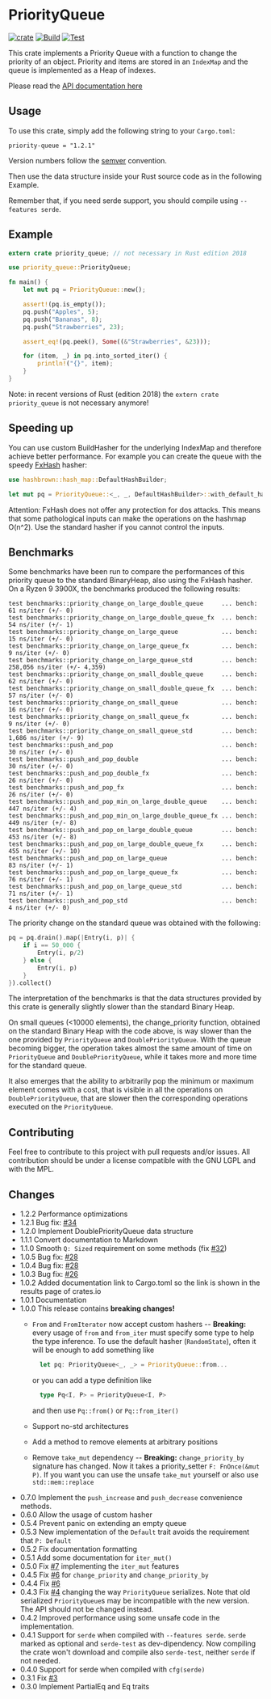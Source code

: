 # PriorityQueue
[![crate](https://img.shields.io/crates/v/priority-queue.svg)](https://crates.io/crates/priority-queue)
[![Build](https://github.com/garro95/priority-queue/actions/workflows/build.yml/badge.svg)](https://github.com/garro95/priority-queue/actions/workflows/build.yml)
[![Test](https://github.com/garro95/priority-queue/actions/workflows/test.yml/badge.svg)](https://github.com/garro95/priority-queue/actions/workflows/test.yml)
	   
This crate implements a Priority Queue with a function to change the priority of an object.
Priority and items are stored in an `IndexMap` and the queue is implemented as a Heap of indexes.


Please read the [API documentation here](https://docs.rs/priority-queue/)

## Usage

To use this crate, simply add the following string to your `Cargo.toml`:
```
priority-queue = "1.2.1"
```

Version numbers follow the [semver](https://semver.org/) convention.

Then use the data structure inside your Rust source code as in the following Example.

Remember that, if you need serde support, you should compile using `--features serde`.

## Example

```rust
extern crate priority_queue; // not necessary in Rust edition 2018

use priority_queue::PriorityQueue;

fn main() {
    let mut pq = PriorityQueue::new();

    assert!(pq.is_empty());
    pq.push("Apples", 5);
    pq.push("Bananas", 8);
    pq.push("Strawberries", 23);

    assert_eq!(pq.peek(), Some((&"Strawberries", &23)));

    for (item, _) in pq.into_sorted_iter() {
        println!("{}", item);
    }
}
```

Note: in recent versions of Rust (edition 2018) the `extern crate priority_queue` is not necessary anymore!

## Speeding up

You can use custom BuildHasher for the underlying IndexMap and therefore achieve better performance.
For example you can create the queue with the speedy [FxHash](https://github.com/Amanieu/hashbrown) hasher:

```rust
use hashbrown::hash_map::DefaultHashBuilder;

let mut pq = PriorityQueue::<_, _, DefaultHashBuilder>::with_default_hasher();
```

Attention: FxHash does not offer any protection for dos attacks. This means that some pathological inputs can make the operations on the hashmap O(n^2). Use the standard hasher if you cannot control the inputs.

## Benchmarks

Some benchmarks have been run to compare the performances of this priority queue to the standard BinaryHeap, also using the FxHash hasher.
On a Ryzen 9 3900X, the benchmarks produced the following results:
```
test benchmarks::priority_change_on_large_double_queue     ... bench:          61 ns/iter (+/- 0)
test benchmarks::priority_change_on_large_double_queue_fx  ... bench:          54 ns/iter (+/- 1)
test benchmarks::priority_change_on_large_queue            ... bench:          15 ns/iter (+/- 0)
test benchmarks::priority_change_on_large_queue_fx         ... bench:           9 ns/iter (+/- 0)
test benchmarks::priority_change_on_large_queue_std        ... bench:     258,056 ns/iter (+/- 4,359)
test benchmarks::priority_change_on_small_double_queue     ... bench:          62 ns/iter (+/- 0)
test benchmarks::priority_change_on_small_double_queue_fx  ... bench:          57 ns/iter (+/- 0)
test benchmarks::priority_change_on_small_queue            ... bench:          16 ns/iter (+/- 0)
test benchmarks::priority_change_on_small_queue_fx         ... bench:           9 ns/iter (+/- 0)
test benchmarks::priority_change_on_small_queue_std        ... bench:       1,686 ns/iter (+/- 9)
test benchmarks::push_and_pop                              ... bench:          30 ns/iter (+/- 0)
test benchmarks::push_and_pop_double                       ... bench:          30 ns/iter (+/- 0)
test benchmarks::push_and_pop_double_fx                    ... bench:          26 ns/iter (+/- 0)
test benchmarks::push_and_pop_fx                           ... bench:          26 ns/iter (+/- 0)
test benchmarks::push_and_pop_min_on_large_double_queue    ... bench:         447 ns/iter (+/- 4)
test benchmarks::push_and_pop_min_on_large_double_queue_fx ... bench:         449 ns/iter (+/- 8)
test benchmarks::push_and_pop_on_large_double_queue        ... bench:         453 ns/iter (+/- 8)
test benchmarks::push_and_pop_on_large_double_queue_fx     ... bench:         455 ns/iter (+/- 10)
test benchmarks::push_and_pop_on_large_queue               ... bench:          83 ns/iter (+/- 1)
test benchmarks::push_and_pop_on_large_queue_fx            ... bench:          76 ns/iter (+/- 1)
test benchmarks::push_and_pop_on_large_queue_std           ... bench:          71 ns/iter (+/- 1)
test benchmarks::push_and_pop_std                          ... bench:           4 ns/iter (+/- 0)
```

The priority change on the standard queue was obtained with the following:

```rust
pq = pq.drain().map(|Entry(i, p)| {
    if i == 50_000 {
        Entry(i, p/2)
    } else {
        Entry(i, p)
    }
}).collect()
```

The interpretation of the benchmarks is that the data structures provided by this crate is generally slightly slower than the standard Binary Heap.

On small queues (<10000 elements), the change_priority function, obtained on the standard Binary Heap with the code above, is way slower than the one provided by `PriorityQueue` and `DoublePriorityQueue`.
With the queue becoming bigger, the operation takes almost the same amount of time on `PriorityQueue` and `DoublePriorityQueue`, while it takes more and more time for the standard queue.

It also emerges that the ability to arbitrarily pop the minimum or maximum element comes with a cost, that is visible in all the operations on `DoublePriorityQueue`, that are slower then the corresponding operations executed on the `PriorityQueue`.

## Contributing

Feel free to contribute to this project with pull requests and/or issues. All contribution should be under a license compatible with the GNU LGPL and with the MPL.

## Changes

* 1.2.2 Performance optimizations
* 1.2.1 Bug fix: [#34](https://github.com/garro95/priority-queue/issues/34)
* 1.2.0 Implement DoublePriorityQueue data structure
* 1.1.1 Convert documentation to Markdown
* 1.1.0 Smooth `Q: Sized` requirement on some methods (fix [#32](https://github.com/garro95/priority-queue/issues/32>))
* 1.0.5 Bug fix: [#28](https://github.com/garro95/priority-queue/issues/28)
* 1.0.4 Bug fix: [#28](https://github.com/garro95/priority-queue/issues/28)
* 1.0.3 Bug fix: [#26](https://github.com/garro95/priority-queue/issues/26)
* 1.0.2 Added documentation link to Cargo.toml so the link is shown in the results page of crates.io
* 1.0.1 Documentation
* 1.0.0 This release contains **breaking changes!**
    * `From` and `FromIterator` now accept custom hashers -- **Breaking:**
      every usage of `from` and `from_iter` must specify some type to help the type inference. To use the default hasher (`RandomState`), often it will be enough to add something like

      ```rust
		let pq: PriorityQueue<_, _> = PriorityQueue::from...
	  ```

      or you can add a type definition like

      ```rust
		type Pq<I, P> = PriorityQueue<I, P>
	  ```

      and then use `Pq::from()` or `Pq::from_iter()`
    * Support no-std architectures
    * Add a method to remove elements at arbitrary positions
    * Remove `take_mut` dependency -- **Breaking:**
      `change_priority_by` signature has changed. Now it takes a priority_setter `F: FnOnce(&mut P)`.
      If you want you can use the unsafe `take_mut` yourself or also use `std::mem::replace`
* 0.7.0 Implement the `push_increase` and `push_decrease` convenience methods.
* 0.6.0 Allow the usage of custom hasher
* 0.5.4 Prevent panic on extending an empty queue
* 0.5.3 New implementation of the `Default` trait avoids the requirement that `P: Default`
* 0.5.2 Fix documentation formatting
* 0.5.1 Add some documentation for `iter_mut()`
* 0.5.0 Fix [#7](https://github.com/garro95/priority-queue/issues/7) implementing the `iter_mut` features
* 0.4.5 Fix [#6](https://github.com/garro95/priority-queue/issues/6) for `change_priority` and `change_priority_by`
* 0.4.4 Fix [#6](https://github.com/garro95/priority-queue/issues/6)
* 0.4.3 Fix [#4](https://github.com/garro95/priority-queue/issues/4) changing the way `PriorityQueue` serializes.
  Note that old serialized `PriorityQueue`s may be incompatible with the new version.
  The API should not be changed instead.
* 0.4.2 Improved performance using some unsafe code in the implementation.
* 0.4.1 Support for `serde` when compiled with `--features serde`.
  `serde` marked as optional and `serde-test` as dev-dipendency.
  Now compiling the crate won't download and compile also `serde-test`, neither `serde` if not needed.
* 0.4.0 Support for serde when compiled with `cfg(serde)`
* 0.3.1 Fix [#3](https://github.com/garro95/priority-queue/issues/3)
* 0.3.0 Implement PartialEq and Eq traits
